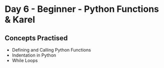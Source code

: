 # Day 6 - Beginner - Python Functions & Karel
## Concepts Practised
- Defining and Calling Python Functions
- Indentation in Python
- While Loops